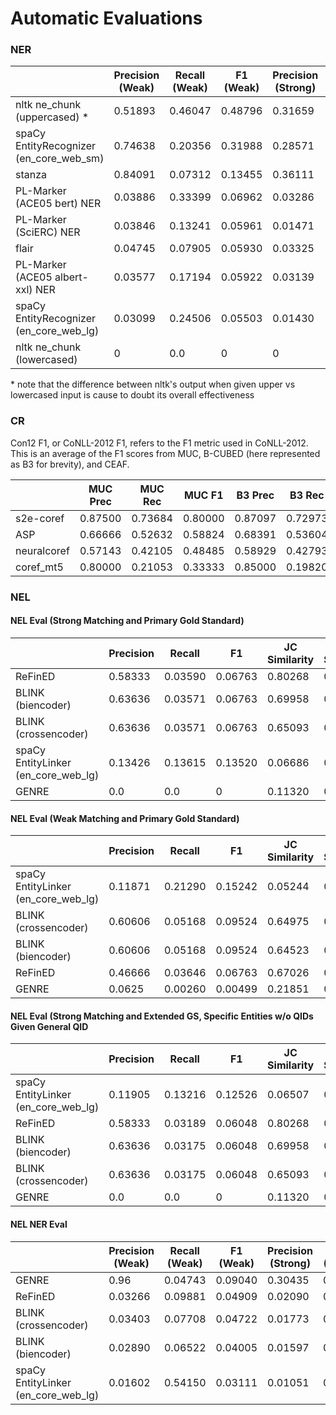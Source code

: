 # Automatic Evaluations

### NER

|                                         | Precision (Weak) | Recall (Weak) | F1 (Weak)     | Precision (Strong) | Recall (Strong) | F1 (Strong) |
|-----------------------------------------|-----------|---------|---------|------------------|---------------|-----------|
| nltk ne_chunk (uppercased) *            | 0.51893   | 0.46047 | 0.48796 | 0.31659          | 0.28656       | 0.30082   |
| spaCy EntityRecognizer (en_core_web_sm) | 0.74638   | 0.20356 | 0.31988 | 0.28571          | 0.06719       | 0.10880   |
| stanza                                  | 0.84091   | 0.07312 | 0.13455 | 0.36111          | 0.02569       | 0.04797   |
| PL-Marker (ACE05 bert) NER              | 0.03886   | 0.33399 | 0.06962 | 0.03286          | 0.28063       | 0.05882   |
| PL-Marker (SciERC) NER                  | 0.03846   | 0.13241 | 0.05961 | 0.01471          | 0.04941       | 0.02267   |
| flair                                   | 0.04745   | 0.07905 | 0.05930 | 0.03325          | 0.05534       | 0.04154   |
| PL-Marker (ACE05 albert-xxl) NER        | 0.03577   | 0.17194 | 0.05922 | 0.03139          | 0.15020       | 0.05193   |
| spaCy EntityRecognizer (en_core_web_lg) | 0.03099   | 0.24506 | 0.05503 | 0.01430          | 0.11265       | 0.02537   |
| nltk ne_chunk (lowercased)              | 0         | 0.0     | 0       | 0                | 0.0           | 0         |

\* note that the difference between nltk's output when given upper vs lowercased input is cause to doubt its overall effectiveness

### CR

Con12 F1, or CoNLL-2012 F1, refers to the F1 metric used in CoNLL-2012. This is an average of the F1 scores from MUC, B-CUBED (here represented as B3 for brevity), and CEAF.

|             | MUC Prec | MUC Rec | MUC F1 | B3 Prec | B3 Rec | B3 F1 | CEAF Prec | CEAF Rec | CEAF F1 | Con12 F1 | LEA Prec | LEA Rec | LEA F1 |
|-------------|----------|---------|--------|---------|--------|-------|-----------|----------|---------|----------|----------|---------|--------|
| s2e-coref   | 0.87500  | 0.73684 |0.80000 | 0.87097 |0.72973 |0.79412| 0.86667   | 0.72222  | 0.78788 | 0.79400  | 0.87097  | 0.72973 | 0.79412|
| ASP         | 0.66666  | 0.52632 |0.58824 | 0.68391 |0.53604 |0.60101| 0.72619   | 0.56481  | 0.63542 | 0.60822  | 0.65517  | 0.51351 | 0.57576|
| neuralcoref | 0.57143  | 0.42105 |0.48485 | 0.58929 |0.42793 |0.49581| 0.59286   | 0.46111  | 0.51875 | 0.49980  | 0.57143  | 0.40541 | 0.47431|
| coref_mt5   | 0.80000  | 0.21053 |0.33333 | 0.85000 |0.19820 |0.32144| 0.76000   | 0.21111  | 0.33043 | 0.32840  | 0.80000  | 0.18919 | 0.30601|

### NEL

#### NEL Eval (Strong Matching and Primary Gold Standard)
|                                         | Precision | Recall  | F1      | JC Similarity | Class Similarity |
|-----------------------------------------|-----------|---------|---------|---------------|------------------|
| ReFinED                                 | 0.58333   | 0.03590 | 0.06763 | 0.80268  | 0.83960     |
| BLINK (biencoder)                       | 0.63636   | 0.03571 | 0.06763 | 0.69958  | 0.74749     |
| BLINK (crossencoder)                    | 0.63636   | 0.03571 | 0.06763 | 0.65093  | 0.71347     |
| spaCy EntityLinker (en_core_web_lg)     | 0.13426   | 0.13615 | 0.13520 | 0.06686  | 0.12793     |
| GENRE                                   | 0.0       | 0.0     | 0       | 0.11320  | 0.24401     |

#### NEL Eval (Weak Matching and Primary Gold Standard)
|                                         | Precision | Recall  | F1      | JC Similarity | Class Similarity |
|-----------------------------------------|-----------|---------|---------|---------------|------------------|
| spaCy EntityLinker (en_core_web_lg)     | 0.11871   | 0.21290 | 0.15242 | 0.05244  | 0.10101     |
| BLINK (crossencoder)                    | 0.60606   | 0.05168 | 0.09524 | 0.64975  | 0.68388     |
| BLINK (biencoder)                       | 0.60606   | 0.05168 | 0.09524 | 0.64523  | 0.68311     |
| ReFinED                                 | 0.46666   | 0.03646 | 0.06763 | 0.67026  | 0.70516     |
| GENRE                                   | 0.0625    | 0.00260 | 0.00499 | 0.21851  | 0.24305     |

#### NEL Eval (Strong Matching and Extended GS, Specific Entities w/o QIDs Given General QID
|                                         | Precision | Recall  | F1      | JC Similarity | Class Similarity |
|-----------------------------------------|-----------|---------|---------|---------------|------------------|
| spaCy EntityLinker (en_core_web_lg)     | 0.11905   | 0.13216 | 0.12526 | 0.06507  | 0.11494     |
| ReFinED                                 | 0.58333   | 0.03189 | 0.06048 | 0.80268  | 0.83960     |
| BLINK (biencoder)                       | 0.63636   | 0.03175 | 0.06048 | 0.69958  | 0.74749     |
| BLINK (crossencoder)                    | 0.63636   | 0.03175 | 0.06048 | 0.65093  | 0.71347     |
| GENRE                                   | 0.0       | 0.0     | 0       | 0.11320  | 0.24401     |

#### NEL NER Eval
|                                         | Precision (Weak) | Recall (Weak) | F1 (Weak)     | Precision (Strong) | Recall (Strong) | F1 (Strong) |
|-----------------------------------------|-----------|---------|---------|------------------|---------------|-----------|
| GENRE                                   | 0.96      | 0.04743 | 0.09040 | 0.30435          | 0.01383       | 0.02647   |
| ReFinED                                 | 0.03266   | 0.09881 | 0.04909 | 0.02090          | 0.06324       | 0.03142   |
| BLINK (crossencoder)                    | 0.03403   | 0.07708 | 0.04722 | 0.01773          | 0.03953       | 0.02448   |
| BLINK (biencoder)                       | 0.02890   | 0.06522 | 0.04005 | 0.01597          | 0.03557       | 0.02205   |
| spaCy EntityLinker (en_core_web_lg)     | 0.01602   | 0.54150 | 0.03111 | 0.01051          | 0.35375       | 0.02041   |


